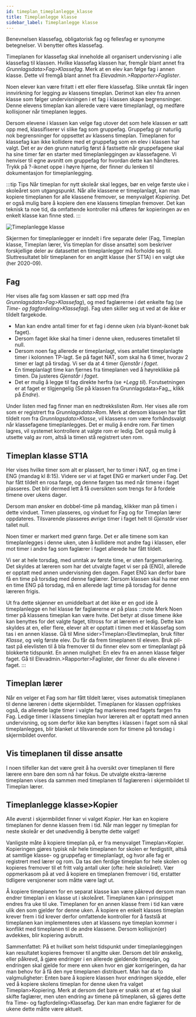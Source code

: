 ```yaml
---
id: timeplan_timeplanlegge_klasse
title: Timeplanlegge klasse
sidebar_label: Timeplanlegge klasse
---
```


Benevnelsen klassefag, obligatorisk fag og fellesfag er synonyme betegnelser. Vi benytter oftes klassefag.

Timeplanen for klassefag skal inneholde all organisert undervisning i  alle klassefag til klassen. Hvilke klassefag klassen har, fremgår blant annet fra _Grunnlagsdata>Fag>Klassefag_. Merk at en elev kan følge fag i annen klasse. Dette vil fremgå blant annet fra _Elevadmin.>Rapporter>Faglister_.

Noen elever kan være fritatt i ett eller flere klassefag. Slike unntak får ingen innvirkning for legging av klassens timeplan. 
Derimot kan elev fra annen klasse som følger undervisningen i et fag i klassen skape begrensninger. Denne elevens timeplan kan allerede være være timeplanlagt, og medføre kollisjoner når timeplanen legges.

Dersom elevene i klassen kan velge fag utover det som hele klassen er satt opp med, klassifiserer vi slike fag som gruppefag. Gruppefag gir naturlig nok begrensninger for oppsettet av klassens timeplan. Timeplanen for klassefag kan ikke kollidere med et gruppefag som en elev i klassen har valgt. Det er av den grunn naturlig først å fastsette når gruppefagene skal ha sine timer før en starter med timeplanleggingen av klassefagene. Vi henviser til egne avsnitt om gruppefag for hvordan dette kan håndteres. Trykk på ?-ikonet oppe i høyre hjørne, der finner du lenken til dokumentasjon for timeplanlegging.

:::tip Tips
Når timeplan for nytt skoleår skal legges, bør en velge første uke i skoleåret som utgangspunkt. Når alle klassene er timeplanlagt, kan man kopiere timeplanen for alle klassene fremover, se menyvalget _Kopiering_. Det er også mulig bare å kopiere den ene klassens timeplan fremover. Det kan teknisk ta noe tid, da omfattende kontroller må utføres før kopieringen av en enkelt klasse kan finne sted.
:::

![Timeplanlegge klasse][tp_klasse_oversikt]

[tp_klasse_oversikt]: https://barmanhanssen.github.io/iskole/img/tp_klasse_oversikt.png 'Timeplanlegge klasse oversikt.'

Skjermen for timeplanlegger er inndelt i fire separate deler (Fag, Timeplan klasse, Timeplan lærer, Vis timeplan for disse ansatte) som beskriver forskjellige deler av datasettet en timeplanlegger må forholde seg til. Sluttresultatet blir timeplanen for en angitt klasse (her ST1A) i en valgt uke (her 2020-09).

## Fag
Her vises alle fag som klassen er satt opp med (fra _Grunnlagsdata>Fag>Klassefag_), og med faglærerne i det enkelte fag (se _Time- og fagfordeling>Klassefag_). Fag uten skiller seg ut ved at de ikke er tildelt fargekode.
- Man kan endre antall timer for et fag i denne uken (via blyant-ikonet bak faget). 
- Dersom faget ikke skal ha timer i denne uken, reduseres timetallet til null. 
- Dersom noen fag allerede er timeplanlagt, vises antallet timeplanlagte timer i kolonnen TP-lagt. Se på faget NAT, som skal ha 6 timer, hvorav 2 timer er lagt på tirsdag. Vi ser da at 4 timer _Gjenstår i faget_. 
- En timeplanlagt time kan fjernes fra timeplanen ved å høyreklikke på timen. Da justeres _Gjenstår i faget_.
- Det er mulig å legge til fag direkte herfra (se _+Legg til_). Forutsetningen er at faget er tilgjengelig (Se på klassen fra Grunnlagsdata>Fag_, klikk på _Endre_).

Under listen med fag finner man en nedtrekkslisten _Rom_. Her vises alle rom som er registrert fra _Grunnlagsdata>Rom_. Merk at dersom klassen har fått tildelt rom fra _Grunnlagsdata>Klasse_, vil klassens rom være forhåndsvalgt når klassefagene timeplanlegges. Det er mulig å endre rom. Før timen lagres, vil systemet kontrollere at valgte rom er ledig. Det også mulig å utsette valg av rom, altså la timen stå registrert uten rom.

## Timeplan klasse ST1A
Her vises hvilke timer som alt er plassert, her to timer i NAT, og en time i ENG (mandag kl 8:15). Videre ser vi at faget ENG er markert under Fag. Det har fått tildelt en rosa farge, og denne fargen tas med når timene i faget plasseres. Det blir dermed lett å få oversikten som trengs for å fordele timene over ukens dager.

Dersom man ønsker en dobbel-time på mandag, klikker man på timen i dette vinduet. Timen plasseres, og vinduet for Fag og for Timeplan lærer oppdateres. Tilsvarende plasseres øvrige timer i faget helt til _Gjenstår_ viser tallet null. 

Noen timer er markert med grønn farge. Det er alle timene som kan timeplanlegges i denne uken, uten å kollidere mot andre fag i klassen, eller mot timer i andre fag som faglærer i faget allerede har fått tildelt. 

Vi ser at hele torsdag, med unntak av første time, er uten fargemarkering. Det skyldes at læreren som har det utvalgte faget vi ser på (ENG), allerede er opptatt med annen undervisning den dagen. Faget ENG kan derfor bare få en time på torsdag med denne faglærer. Dersom klassen skal ha mer enn en time ENG på torsdag, må en allerede lagt time på torsdag for denne læreren frigis.

Ut fra dette skjønner en umiddelbart at det ikke er en god ide å timeplanlegge en hel klasse før faglærerne er på plass
:::note  Merk
Noen timer på klassens timeplan kan være hvite. Det betyr at disse timene ikke kan benyttes for det valgte faget, tiltross for at læreren er ledig. Dette kan skyldes at en, eller flere, elever alt er opptatt i timen med et klassefag som tas i en annen klasse. Gå til Mine sider>Timeplan>Elevtimeplan, bruk filter _Klasse_, og velg første elev. Du får da frem timeplanen til eleven. Bruk pil-tast på elevlisten til å bla fremover til du finner elev som er timeplanlagt på blokkerte tidspunkt. En annen mulighet: En elev fra en annen klasse følger faget. Gå til Elevadmin.>Rapporter>Faglister, der finner du alle elevene i faget.
:::

## Timeplan lærer
Når en velger et Fag som har fått tildelt lærer, vises automatisk timeplanen til denne læreren i dette skjermbildet. Timeplanen for klassen oppfriskes også, da allerede lagte timer i valgte fag markeres med fagets fargen fra Fag. Ledige timer i klassens timeplan hvor læreren alt er opptatt med annen undervisning, og som derfor ikke kan benyttes i klassen i faget som nå skal timeplanlegges, blir blanket ut tilsvarende som for timene på torsdag i skjermbildet ovenfor.

## Vis timeplanen til disse ansatte
I noen tilfeller kan det være greit å ha oversikt over timeplanen til flere lærere enn bare den som nå har fokus. De utvalgte ekstra-lærerne timeplanen vises da sammen med timeplanen til faglæreren i skjermbildet til Timeplan lærer.

## Timeplanlegge klasse>Kopier

Alle øverst i skjermbildet finner vi valget _Kopier_. Her kan en kopiere timeplanen for denne klassen frem i tid. Når man legger ny timeplan for neste skoleår er det unødvendig å benytte dette valget!

Vanligste måte å kopiere timeplan på, er fra menyvalget Timeplan>Kopier. Kopieringen gjøres typisk når hele timeplanen for skolen er ferdigstilt, altså at samtlige klasse- og gruppefag er timeplanlagt, og hvor alle fag er registrert med lærer og rom. Da tas den ferdige timeplan for hele skolen og kopieres fremover til et fritt valg antall uker (ofte: hele skoleåret). Vær oppmerkasom på at ved å kopiere en timeplanen fremover i tid, erstatter tidligere versjonener som  måtte være lagt ut.

Å kopiere timeplanen for en separat klasse kan være påkrevd dersom man endrer timeplan i en klasse ut i skoleåret. Timeplanen kan i prinsippet endres fra uke til uke. Timeplanen for en annen klasse frem i tid kan være ulik den som gjelder for denne uken. Å kopiere en enkelt klasses timeplan krever frem i tid krever derfor omfattende kontroller for å fastslå at timeplanen kan implementeres uten at klassens nye timeplan kommer i konflikt med timeplanen til de andre klassene. Dersom kollisjon(er) avdekkes, blir kopiering avbrutt.

Sammenfattet: På et hvilket som helst tidspunkt under timeplanleggingen kan resultatet kopieres fremover til angitte uker. Dersom det blir ønskelig, eller påkrevd, å gjøre endringer i en allerede gjeldende timeplan, og endringen skal gjelde for mere enn uken hvor en gjør korrigeringen, da har man behov for å få den nye timeplanen distribuert. Man har da to valgmuligheter: Enten bare å kopiere klassen hvor endringen skjedde, eller ved å kopiere skolens timeplan for denne uken fra valget Timeplan>Kopiering. Merk at dersom det bare er snakk om at et fag skal skifte faglærer, men uten endring av timene på timeplanen, så gjøres dette fra Time- og fagfordeling>Klassefag. Der kan man endre faglærer for de ukene dette måtte være aktuelt.
